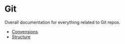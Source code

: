 # Git

Overall documentation for everything related to Git repos.

- [Convensions](conventions.md)
- [Structure](structure.md)
